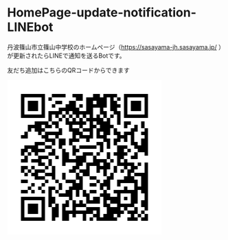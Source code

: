 # HomePage-update-notification-LINEbot

丹波篠山市立篠山中学校のホームページ（https://sasayama-jh.sasayama.jp/ ）が更新されたらLINEで通知を送るBotです。

友だち追加はこちらのQRコードからできます

![LINE QRcode](https://github.com/Haruka0522/HomePage-update-notification-LINEbot/blob/master/QR.png)
